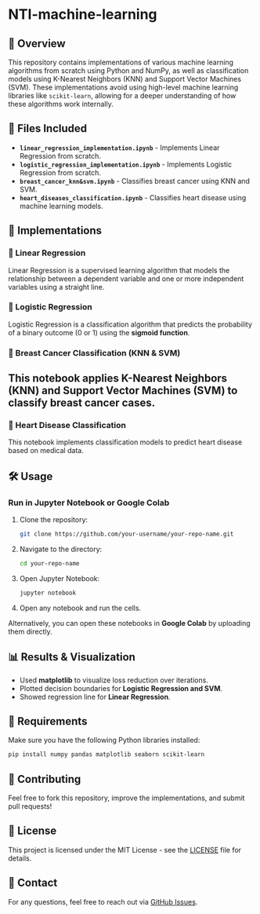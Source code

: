 # NTI-machine-learning

## 📌 Overview
This repository contains implementations of various machine learning algorithms from scratch using Python and NumPy, as well as classification models using K-Nearest Neighbors (KNN) and Support Vector Machines (SVM). These implementations avoid using high-level machine learning libraries like `scikit-learn`, allowing for a deeper understanding of how these algorithms work internally.

## 📂 Files Included
- **`linear_regression_implementation.ipynb`** - Implements Linear Regression from scratch.
- **`logistic_regression_implementation.ipynb`** - Implements Logistic Regression from scratch.
- **`breast_cancer_knn&svm.ipynb`** - Classifies breast cancer using KNN and SVM.
- **`heart_diseases_classification.ipynb`** - Classifies heart disease using machine learning models.

## 🚀 Implementations
### 🔹 Linear Regression
Linear Regression is a supervised learning algorithm that models the relationship between a dependent variable and one or more independent variables using a straight line.

### 🔹 Logistic Regression
Logistic Regression is a classification algorithm that predicts the probability of a binary outcome (0 or 1) using the **sigmoid function**.

### 🔹 Breast Cancer Classification (KNN & SVM)
This notebook applies **K-Nearest Neighbors (KNN)** and **Support Vector Machines (SVM)** to classify breast cancer cases.
- 
### 🔹 Heart Disease Classification
This notebook implements classification models to predict heart disease based on medical data.


## 🛠️ Usage
### Run in Jupyter Notebook or Google Colab
1. Clone the repository:
   ```sh
   git clone https://github.com/your-username/your-repo-name.git
   ```
2. Navigate to the directory:
   ```sh
   cd your-repo-name
   ```
3. Open Jupyter Notebook:
   ```sh
   jupyter notebook
   ```
4. Open any notebook and run the cells.

Alternatively, you can open these notebooks in **Google Colab** by uploading them directly.

## 📊 Results & Visualization
- Used **matplotlib** to visualize loss reduction over iterations.
- Plotted decision boundaries for **Logistic Regression and SVM**.
- Showed regression line for **Linear Regression**.

## 📌 Requirements
Make sure you have the following Python libraries installed:
```sh
pip install numpy pandas matplotlib seaborn scikit-learn
```

## 🤝 Contributing
Feel free to fork this repository, improve the implementations, and submit pull requests!

## 📜 License
This project is licensed under the MIT License - see the [LICENSE](LICENSE) file for details.

## 📩 Contact
For any questions, feel free to reach out via [GitHub Issues](https://github.com/your-username/your-repo-name/issues).
